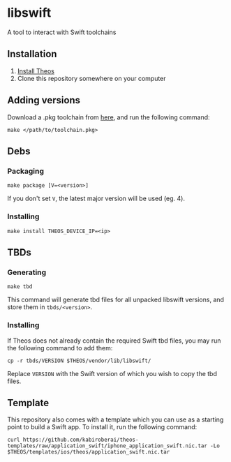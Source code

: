 # libswift

A tool to interact with Swift toolchains

## Installation

1. [Install Theos](https://github.com/theos/theos/wiki/Installation)
2. Clone this repository somewhere on your computer

## Adding versions

Download a .pkg toolchain from [here](https://swift.org/download/), and run the following command:

    make </path/to/toolchain.pkg>

## Debs

### Packaging

    make package [V=<version>]

If you don't set `V`, the latest major version will be used (eg. 4).

### Installing

    make install THEOS_DEVICE_IP=<ip>

## TBDs

### Generating

    make tbd

This command will generate tbd files for all unpacked libswift versions, and store them in `tbds/<version>`.

### Installing

If Theos does not already contain the required Swift tbd files, you may run the following command to add them:

    cp -r tbds/VERSION $THEOS/vendor/lib/libswift/

Replace `VERSION` with the Swift version of which you wish to copy the tbd files.

## Template

This repository also comes with a template which you can use as a starting point to build a Swift app. To install it, run the following command:

    curl https://github.com/kabiroberai/theos-templates/raw/application_swift/iphone_application_swift.nic.tar -Lo $THEOS/templates/ios/theos/application_swift.nic.tar
